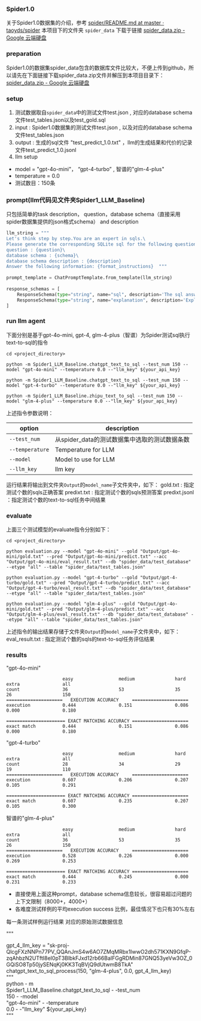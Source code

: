 ### Spider1.0
关于Spider1.0数据集的介绍，参考 [spider/README.md at master · taoyds/spider](https://github.com/taoyds/spider/blob/master/README.md)
本项目下的文件夹 `spider_data` 下载于链接 [spider_data.zip - Google 云端硬盘](https://drive.google.com/file/d/1403EGqzIDoHMdQF4c9Bkyl7dZLZ5Wt6J/view)

### preparation
Spider1.0的数据集spider_data包含的数据库文件比较大，不便上传到github，所以请先在下面链接下载spider_data.zip文件并解压到本项目目录下： [spider_data.zip - Google 云端硬盘](https://drive.google.com/file/d/1403EGqzIDoHMdQF4c9Bkyl7dZLZ5Wt6J/view)
### setup
1. 测试数据取自`spider_data`中的测试文件test.json ,  对应的database schema文件test_tables.json以及test_gold.sql
2. input : Spider1.0数据集的测试文件test.json ,  以及对应的database schema文件test_tables.json
3. output : 生成的sql文件 "test_predict_1.0.txt" ，llm的生成结果和代价的记录文件test_predict_1.0.jsonl
4. llm setup 
* model = "gpt-4o-mini"， “gpt-4-turbo” , 智谱的"glm-4-plus"
* temperature = 0.0
* 测试数目：150条
### prompt(llm代码见文件夹Spider1_LLM_Baseline)
只包括简单的task description， question，database schema（直接采用spider数据集提供的json格式schema） and description
``` python
llm_string = """  
Let's think step by step.You are an expert in sqls.\  
Please generate the corresponding SQLite sql for the following question based on the provided database schema information and schema description, and provide a brief explanation.\  
question : {question}\  
database schema : {schema}\  
database schema description : {description}  
Answer the following information: {format_instructions}  """  
  
prompt_template = ChatPromptTemplate.from_template(llm_string)  
  
response_schemas = [  
    ResponseSchema(type="string", name="sql", description='The sql answer to the question.'),  
    ResponseSchema(type="string", name="explanation", description='Explain the basis for the sql answer.')  
]
```

### run llm agent
下面分别是基于gpt-4o-mini, gpt-4,  glm-4-plus（智谱）为Spider测试sql执行text-to-sql的指令
``` shell
cd <project_directory>
```

``` shell
python -m Spider1_LLM_Baseline.chatgpt_text_to_sql --test_num 150 --model "gpt-4o-mini" --temperature 0.0 --"llm_key" ${your_api_key}
```


``` shell
python -m Spider1_LLM_Baseline.chatgpt_text_to_sql --test_num 150 --model "gpt-4-turbo" --temperature 0.0 --"llm_key" ${your_api_key}
```


``` shell
python -m Spider1_LLM_Baseline.zhipu_text_to_sql --test_num 150 --model "glm-4-plus" --temperature 0.0 --"llm_key" ${your_api_key}
```

上述指令参数说明：

| option          | description                  |
| --------------- | ---------------------------- |
| `--test_num`    | 从spider_data的测试数据集中选取的测试数据条数 |
| `--temperature` | Temperature for LLM          |
| `--model`       | Model to use for LLM         |
| `--llm_key`     | llm key                      |


运行结果将输出到文件夹`Output`的`model_name`子文件夹中，如下：
gold.txt : 指定测试个数的sqls正确答案
predixt.txt : 指定测试个数的sqls预测答案
predixt.jsonl ：指定测试个数的text-to-sql任务中间结果

### evaluate
上面三个测试模型的evaluate指令分别如下：
``` shell
cd <project_directory>
```

``` shell
python evaluation.py --model "gpt-4o-mini" --gold "Output/gpt-4o-mini/gold.txt" --pred "Output/gpt-4o-mini/predict.txt" --acc "Output/gpt-4o-mini/eval_result.txt" --db "spider_data/test_database" --etype "all" --table "spider_data/test_tables.json"
```

``` shell
python evaluation.py --model "gpt-4-turbo" --gold "Output/gpt-4-turbo/gold.txt" --pred "Output/gpt-4-turbo/predict.txt" --acc "Output/gpt-4-turbo/eval_result.txt" --db "spider_data/test_database" --etype "all" --table "spider_data/test_tables.json"
```

``` shell
python evaluation.py --model "glm-4-plus" --gold "Output/gpt-4o-mini/gold.txt" --pred "Output/glm-4-plus/predict.txt" --acc "Output/glm-4-plus/eval_result.txt" --db "spider_data/test_database" --etype "all" --table "spider_data/test_tables.json"
```

上述指令的输出结果存储于文件夹`Output`的`model_name`子文件夹中，如下：
eval_result.txt : 指定测试个数的sqls的text-to-sql任务评估结果

### results
"gpt-4o-mini"
```
                     easy                 medium               hard                 extra                all                   
count                36                   53                   35                   26                   150                   
=====================   EXECUTION ACCURACY     =====================  
execution            0.444                0.151                0.086                0.000                0.180                 
  
====================== EXACT MATCHING ACCURACY =====================  
exact match          0.444                0.151                0.086                0.000                0.180
```

"gpt-4-turbo"
```
                     easy                 medium               hard                 extra                all                   
count                28                   34                   29                   19                   110                   
=====================   EXECUTION ACCURACY     =====================  
execution            0.607                0.206                0.207                0.105                0.291                 
  
====================== EXACT MATCHING ACCURACY =====================  
exact match          0.607                0.235                0.207                0.105                0.300
```

智谱的"glm-4-plus"
```
                     easy                 medium               hard                 extra                all                   
count                36                   53                   35                   26                   150                   
=====================   EXECUTION ACCURACY     =====================  
execution            0.528                0.226                0.000                0.269                0.253                 
  
====================== EXACT MATCHING ACCURACY =====================  
exact match          0.444                0.245                0.000                0.231                0.233
```


* 直接使用上面这种prompt，database schema信息较长，很容易超过问题的上下文限制（8000+，4000+）
* 各难度测试样例的平均execution success 比例，最佳情况下也只有30%左右




每一条测试样例运行结果
对应的原始测试数据信息

"""  
  
gpt_4_llm_key = "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"  
chatgpt_text_to_sql_process(150, "glm-4-plus", 0.0, gpt_4_llm_key)  
"""  
python - m  
Spider1_LLM_Baseline.chatgpt_text_to_sql - -test_num  
150 - -model  
"gpt-4o-mini" - -temperature  
0.0 - -"llm_key" ${your_api_key}  
"""